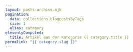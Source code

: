 ```yaml
---
layout: posts-archive.njk
pagination:
  data: collections.blogpostsByTags
  size: 1
  alias: category
eleventyComputed:
  title: Artikel aus der Kategorie {{ category.title }}
permalink: "{{ category.slug }}"
---
```

